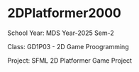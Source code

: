 # 2DPlatformer2000
School Year: MDS Year-2025 Sem-2

Class: GD1P03 - 2D Game Proogramming

Project: SFML 2D Platformer Game Project
